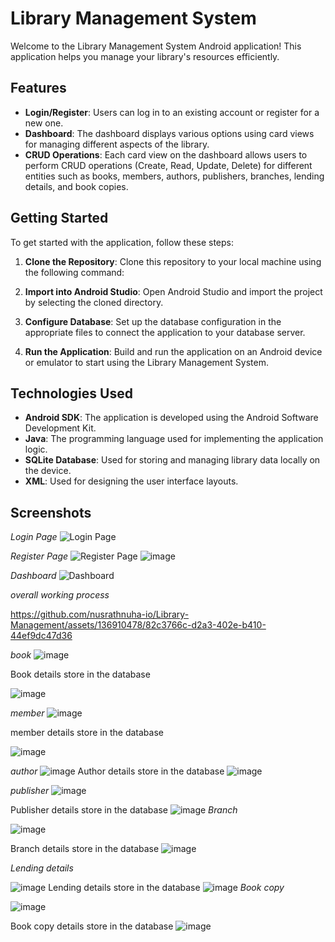 # Library Management System

Welcome to the Library Management System Android application! This application helps you manage your library's resources efficiently.

## Features

- **Login/Register**: Users can log in to an existing account or register for a new one.
- **Dashboard**: The dashboard displays various options using card views for managing different aspects of the library.
- **CRUD Operations**: Each card view on the dashboard allows users to perform CRUD operations (Create, Read, Update, Delete) for different entities such as books, members, authors, publishers, branches, lending details, and book copies.

## Getting Started

To get started with the application, follow these steps:

1. **Clone the Repository**: Clone this repository to your local machine using the following command:

2. **Import into Android Studio**: Open Android Studio and import the project by selecting the cloned directory.

3. **Configure Database**: Set up the database configuration in the appropriate files to connect the application to your database server.

4. **Run the Application**: Build and run the application on an Android device or emulator to start using the Library Management System.

## Technologies Used

- **Android SDK**: The application is developed using the Android Software Development Kit.
- **Java**: The programming language used for implementing the application logic.
- **SQLite Database**: Used for storing and managing library data locally on the device.
- **XML**: Used for designing the user interface layouts.

## Screenshots

*Login Page*
![Login Page](https://github.com/nusrathnuha-io/Library-Management/assets/136910478/9ec53e14-42dd-4f3c-b61b-f04ada56dc62)


*Register Page*
![Register Page](https://github.com/nusrathnuha-io/Library-Management/assets/136910478/2840aa13-84c4-4d6b-8b98-6d025e07a14e)
![image](https://github.com/nusrathnuha-io/Library-Management/assets/136910478/8e9446dc-0986-4039-9644-ebc96517f3d2)


*Dashboard*
![Dashboard](https://github.com/nusrathnuha-io/Library-Management/assets/136910478/73b0abd2-32b3-4909-8c37-4ab49cc65e10)

*overall working process*


https://github.com/nusrathnuha-io/Library-Management/assets/136910478/82c3766c-d2a3-402e-b410-44ef9dc47d36


*book*
 ![image](https://github.com/nusrathnuha-io/Library-Management/assets/136910478/e516d2e1-1328-493e-96a2-15394d8d5f8c)

Book details store in the database

![image](https://github.com/nusrathnuha-io/Library-Management/assets/136910478/e3ae88d0-03ec-4efc-b867-5b586ba567bb)

*member*
![image](https://github.com/nusrathnuha-io/Library-Management/assets/136910478/280da945-e4c9-4e71-bd81-11bc2e023705)

member details store in the database

![image](https://github.com/nusrathnuha-io/Library-Management/assets/136910478/14c2812b-01bd-4213-b6f6-0d118456f82e)

*author*
![image](https://github.com/nusrathnuha-io/Library-Management/assets/136910478/3bc2ae4e-502b-4648-ad01-d64154a83db7)
Author details store in the database
![image](https://github.com/nusrathnuha-io/Library-Management/assets/136910478/4a5e3574-2185-4203-a2d5-1bc2386e96c4)

*publisher*
![image](https://github.com/nusrathnuha-io/Library-Management/assets/136910478/753389bf-2623-4fff-8b46-2dccb26a38e9)

Publisher details store in the database
![image](https://github.com/nusrathnuha-io/Library-Management/assets/136910478/cb30ef06-aa22-498e-ba4a-36576a6fdd47)
*Branch*

![image](https://github.com/nusrathnuha-io/Library-Management/assets/136910478/fa654966-49f8-4903-ad22-a3aa5d97b942)

Branch details store in the database
![image](https://github.com/nusrathnuha-io/Library-Management/assets/136910478/371dcefc-8445-4926-80e1-134f8fcff5f0)


*Lending details*

![image](https://github.com/nusrathnuha-io/Library-Management/assets/136910478/0694864b-38b1-489f-83b2-6aa1598bd42f)
Lending details store in the database
![image](https://github.com/nusrathnuha-io/Library-Management/assets/136910478/bd3a9dce-7b0d-4557-bf21-5c3cce72fa42)
*Book copy*

![image](https://github.com/nusrathnuha-io/Library-Management/assets/136910478/493511ac-a342-4a5f-9dd2-447784c84838)

Book copy details store in the database
![image](https://github.com/nusrathnuha-io/Library-Management/assets/136910478/358bdfec-3918-40f4-b49d-0c8a5f12e453)


